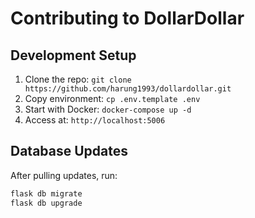 # Contributing to DollarDollar

## Development Setup
1. Clone the repo: `git clone https://github.com/harung1993/dollardollar.git`
2. Copy environment: `cp .env.template .env`
3. Start with Docker: `docker-compose up -d`
4. Access at: `http://localhost:5006`

## Database Updates
After pulling updates, run:
```bash
flask db migrate
flask db upgrade
